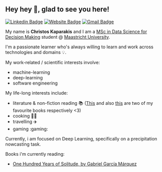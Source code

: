 
## Hey hey 👋, glad to see you here!

[![Linkedin Badge](https://img.shields.io/badge/-LinkedIn-0e76a8?style=flat-square&logo=Linkedin&logoColor=white)](https://www.linkedin.com/in/ckaparakis/)
[![Website Badge](https://img.shields.io/badge/Website-3b5998?style=flat-square&logo=google-chrome&logoColor=white)](https://ckaparakis.github.io/)
[![Gmail Badge](https://img.shields.io/badge/-ckaparakis@gmail.com-c14438?style=flat-square&logo=Gmail&logoColor=white&link=mailto:ckaparakis@gmail.com)](mailto:ckaparakis@gmail.com)

My name is **Christos Kaparakis** and I am a [MSc in Data Science for Decision Making](https://www.maastrichtuniversity.nl/education/partner-program-master/data-science-decision-making) student @ [Maastricht University](https://www.maastrichtuniversity.nl/).

I'm a passionate learner who's always willing to learn and work across technologies and domains 💡.

My work-related / scientific interests involve:
- machine-learning
- deep-learning
- software engineering

My life-long interests include:
- literature & non-fiction reading :books: ([This](https://en.wikipedia.org/wiki/Frankenstein) and also [this](https://en.wikipedia.org/wiki/Meditations) are two of my favourite books respectively <3)
- cooking :man_cook:
- travelling :airplane:
- gaming :gaming:

Currently, i am focused on Deep Learning, specifically on a precipitation nowcasting task.

Books i'm currently reading:
- [One Hundred Years of Solitude, by Gabriel García Márquez](https://www.wikiwand.com/en/One_Hundred_Years_of_Solitude)



<!--
**ckaparakis/ckaparakis** is a ✨ _special_ ✨ repository because its `README.md` (this file) appears on your GitHub profile.

Here are some ideas to get you started:

- 🔭 I’m currently working on ...
- 🌱 I’m currently learning ...
- 👯 I’m looking to collaborate on ...
- 🤔 I’m looking for help with ...
- 💬 Ask me about ...
- 📫 How to reach me: ...
- 😄 Pronouns: ...
- ⚡ Fun fact: ...
-->